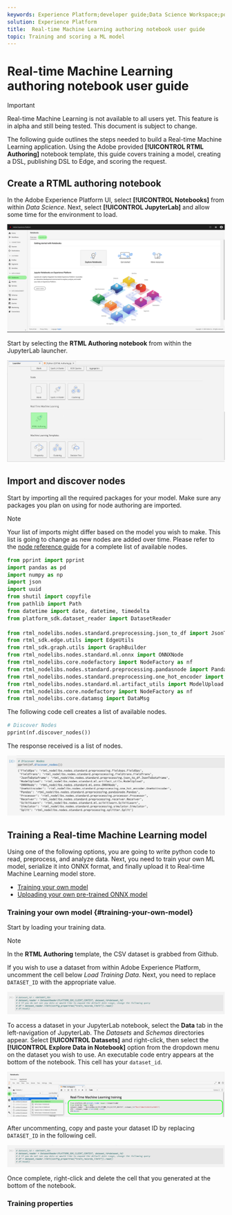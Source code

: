 ```yaml
---
keywords: Experience Platform;developer guide;Data Science Workspace;popular topics;Real time machine learning;node reference;
solution: Experience Platform
title:  Real-time Machine Learning authoring notebook user guide
topic: Training and scoring a ML model
---
```


# Real-time Machine Learning authoring notebook user guide

>[!IMPORTANT]
>Real-time Machine Learning is not available to all users yet. This feature is in alpha and still being tested. This document is subject to change.

The following guide outlines the steps needed to build a Real-time Machine Learning application. Using the Adobe provided **[!UICONTROL RTML Authoring]** notebook template, this guide covers training a model, creating a DSL, publishing DSL to Edge, and scoring the request.

## Create a RTML authoring notebook

In the Adobe Experience Platform UI, select **[!UICONTROL Notebooks]** from within *Data Science*. Next, select **[!UICONTROL JupyterLab]** and allow some time for the environment to load.

![open JupyterLab](../images/rtml/open-jupyterlab.png)

Start by selecting the **RTML Authoring notebook** from within the JupyterLab launcher.

![blank python](../images/rtml/author-notebook.png)

## Import and discover nodes

Start by importing all the required packages for your model. Make sure any packages you plan on using for node authoring are imported.

>[!NOTE]
>Your list of imports might differ based on the model you wish to make. This list is going to change as new nodes are added over time. Please refer to the [node reference guide](./node-reference.md) for a complete list of available nodes.

```python
from pprint import pprint
import pandas as pd
import numpy as np
import json
import uuid
from shutil import copyfile
from pathlib import Path
from datetime import date, datetime, timedelta
from platform_sdk.dataset_reader import DatasetReader

from rtml_nodelibs.nodes.standard.preprocessing.json_to_df import JsonToDataframe
from rtml_sdk.edge.utils import EdgeUtils
from rtml_sdk.graph.utils import GraphBuilder
from rtml_nodelibs.nodes.standard.ml.onnx import ONNXNode
from rtml_nodelibs.core.nodefactory import NodeFactory as nf
from rtml_nodelibs.nodes.standard.preprocessing.pandasnode import Pandas
from rtml_nodelibs.nodes.standard.preprocessing.one_hot_encoder import OneHotEncoder
from rtml_nodelibs.nodes.standard.ml.artifact_utils import ModelUpload
from rtml_nodelibs.core.nodefactory import NodeFactory as nf
from rtml_nodelibs.core.datamsg import DataMsg
```

The following code cell creates a list of available nodes.

```python
# Discover Nodes
pprint(nf.discover_nodes())
```

The response received is a list of nodes.

![list of notes](../images/rtml/node-list.png)

## Training a Real-time Machine Learning model

Using one of the following options, you are going to write python code to read, preprocess, and analyze data. Next, you need to train your own ML model, serialize it into ONNX format, and finally upload it to Real-time Machine Learning model store.

- [Training your own model](#training-your-own-model)
- [Uploading your own pre-trained ONNX model]()

### Training your own model {#training-your-own-model}

Start by loading your training data.

>[!NOTE]
>In the **RTML Authoring** template, the CSV dataset is grabbed from Github.

If you wish to use a dataset from within Adobe Experience Platform, uncomment the cell below *Load Training Data*. Next, you need to replace `DATASET_ID` with the appropriate value.

![rtml dataset](../images/rtml/rtml-dataset.png)

To access a dataset in your JupyterLab notebook, select the **Data** tab in the left-navigation of JupyterLab. The *Datasets* and *Schemas* directories appear. Select **[!UICONTROL Datasets]** and right-click, then select the **[!UICONTROL Explore Data in Notebook]** option from the dropdown menu on the dataset you wish to use. An executable code entry appears at the bottom of the notebook. This cell has your `dataset_id`.

![dataset access](../images/rtml/access-dataset.png)

After uncommenting, copy and paste your dataset ID by replacing `DATASET_ID` in the following cell. 

![rtml dataset](../images/rtml/rtml-dataset.png)

Once complete, right-click and delete the cell that you generated at the bottom of the notebook.

### Training properties







